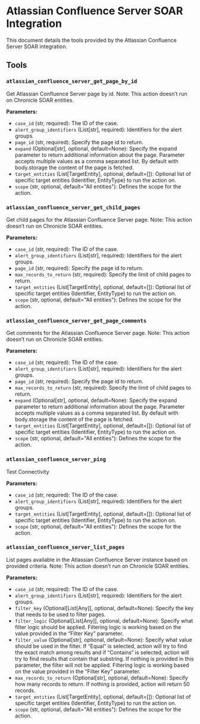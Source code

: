 # Atlassian Confluence Server SOAR Integration

This document details the tools provided by the Atlassian Confluence Server SOAR integration.

## Tools

### `atlassian_confluence_server_get_page_by_id`

Get Atlassian Confluence Server page by id. Note: This action doesn’t run on Chronicle SOAR entities.

**Parameters:**

*   `case_id` (str, required): The ID of the case.
*   `alert_group_identifiers` (List[str], required): Identifiers for the alert groups.
*   `page_id` (str, required): Specify the page id to return.
*   `expand` (Optional[str], optional, default=None): Specify the expand parameter to return additional information about the page. Parameter accepts multiple values as a comma separated list. By default with body.storage the content of the page is fetched.
*   `target_entities` (List[TargetEntity], optional, default=[]): Optional list of specific target entities (Identifier, EntityType) to run the action on.
*   `scope` (str, optional, default="All entities"): Defines the scope for the action.

### `atlassian_confluence_server_get_child_pages`

Get child pages for the Atlassian Confluence Server page. Note: This action doesn’t run on Chronicle SOAR entities.

**Parameters:**

*   `case_id` (str, required): The ID of the case.
*   `alert_group_identifiers` (List[str], required): Identifiers for the alert groups.
*   `page_id` (str, required): Specify the page id to return.
*   `max_records_to_return` (str, required): Specify the limit of child pages to return.
*   `target_entities` (List[TargetEntity], optional, default=[]): Optional list of specific target entities (Identifier, EntityType) to run the action on.
*   `scope` (str, optional, default="All entities"): Defines the scope for the action.

### `atlassian_confluence_server_get_page_comments`

Get comments for the Atlassian Confluence Server page. Note: This action doesn’t run on Chronicle SOAR entities.

**Parameters:**

*   `case_id` (str, required): The ID of the case.
*   `alert_group_identifiers` (List[str], required): Identifiers for the alert groups.
*   `page_id` (str, required): Specify the page id to return.
*   `max_records_to_return` (str, required): Specify the limit of child pages to return.
*   `expand` (Optional[str], optional, default=None): Specify the expand parameter to return additional information about the page. Parameter accepts multiple values as a comma separated list. By default with body.storage the content of the page is fetched.
*   `target_entities` (List[TargetEntity], optional, default=[]): Optional list of specific target entities (Identifier, EntityType) to run the action on.
*   `scope` (str, optional, default="All entities"): Defines the scope for the action.

### `atlassian_confluence_server_ping`

Test Connectivity

**Parameters:**

*   `case_id` (str, required): The ID of the case.
*   `alert_group_identifiers` (List[str], required): Identifiers for the alert groups.
*   `target_entities` (List[TargetEntity], optional, default=[]): Optional list of specific target entities (Identifier, EntityType) to run the action on.
*   `scope` (str, optional, default="All entities"): Defines the scope for the action.

### `atlassian_confluence_server_list_pages`

List pages available in the Atlassian Confluence Server instance based on provided criteria. Note: This action doesn’t run on Chronicle SOAR entities.

**Parameters:**

*   `case_id` (str, required): The ID of the case.
*   `alert_group_identifiers` (List[str], required): Identifiers for the alert groups.
*   `filter_key` (Optional[List[Any]], optional, default=None): Specify the key that needs to be used to filter pages.
*   `filter_logic` (Optional[List[Any]], optional, default=None): Specify what filter logic should be applied. Filtering logic is working based on the value  provided in the “Filter Key” parameter.
*   `filter_value` (Optional[str], optional, default=None): Specify what value should be used in the filter. If “Equal“ is selected, action will try to find the exact match among results and if “Contains“ is selected, action will try to find results that contain that substring. If nothing is provided in this parameter, the filter will not be applied. Filtering logic is working based on the value  provided in the “Filter Key” parameter.
*   `max_records_to_return` (Optional[str], optional, default=None): Specify how many records to return. If nothing is provided, action will return 50 records.
*   `target_entities` (List[TargetEntity], optional, default=[]): Optional list of specific target entities (Identifier, EntityType) to run the action on.
*   `scope` (str, optional, default="All entities"): Defines the scope for the action.
